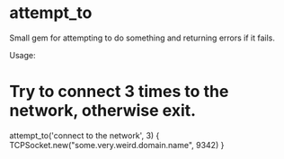 attempt_to
==========

Small gem for attempting to do something and returning errors if it fails.

Usage:

# Try to connect 3 times to the network, otherwise exit.
attempt_to('connect to the network', 3) {
	TCPSocket.new("some.very.weird.domain.name", 9342)
}
